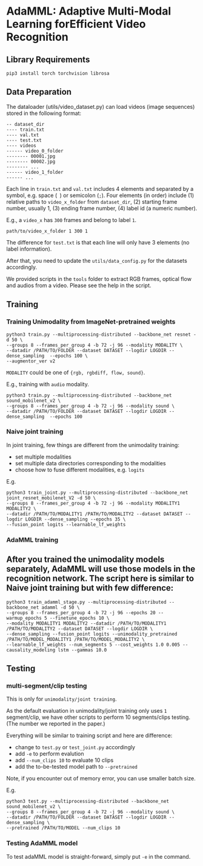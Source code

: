 # AdaMML: Adaptive Multi-Modal Learning forEfficient Video Recognition

## Library Requirements

```
pip3 install torch torchvision librosa
```

## Data Preparation
The dataloader (utils/video_dataset.py) can load videos (image sequences) stored in the following format:
```
-- dataset_dir
---- train.txt
---- val.txt
---- test.txt
---- videos
------ video_0_folder
-------- 00001.jpg
-------- 00002.jpg
-------- ...
------ video_1_folder
------ ...
```

Each line in `train.txt` and `val.txt` includes 4 elements and separated by a symbol, e.g. space (` `) or semicolon (`;`). 
Four elements (in order) include (1) relative paths to `video_x_folder` from `dataset_dir`, (2) starting frame number, usually 1, (3) ending frame number, (4) label id (a numeric number).

E.g., a `video_x` has `300` frames and belong to label `1`.
```
path/to/video_x_folder 1 300 1
```
The difference for `test.txt` is that each line will only have 3 elements (no label information).

After that, you need to update the `utils/data_config.py` for the datasets accordingly.

We provided scripts in the `tools` folder to extract RGB frames, optical flow and audios from a video.
Please see the help in the script.

## Training

### Training Unimodality from ImageNet-pretrained weights 

```shell script
python3 train.py --multiprocessing-distributed --backbone_net resnet -d 50 \
--groups 8 --frames_per_group 4 -b 72 -j 96 --modality MODALITY \
--datadir /PATH/TO/FOLDER --dataset DATASET --logdir LOGDIR --dense_sampling  --epochs 100 \
--augmentor_ver v2 
```
`MODALITY` could be one of `{rgb, rgbdiff, flow, sound}`.

E.g., training with `audio` modality. 

```shell script
python3 train.py --multiprocessing-distributed --backbone_net sound_mobilenet_v2 \
--groups 8 --frames_per_group 4 -b 72 -j 96 --modality sound \
--datadir /PATH/TO/FOLDER --dataset DATASET --logdir LOGDIR --dense_sampling  --epochs 100
```

### Naive joint training
In joint training, few things are different from the unimodality training:
 - set multiple modalities
 - set multiple data directories corresponding to the modalities
 - choose how to fuse different modalities, e.g. `logits`
 
E.g.
```shell script
python3 train_joint.py --multiprocessing-distributed --backbone_net joint_resnet_mobilenet_V2 -d 50 \
--groups 8 --frames_per_group 4 -b 72 -j 96 --modality MODALITY1 MODALITY2 \
--datadir /PATH/TO/MODALITY1 /PATH/TO/MODALITY2 --dataset DATASET --logdir LOGDIR --dense_sampling --epochs 35 \   
--fusion_point logits --learnable_lf_weights   
```

### AdaMML training
After you trained the unimodality models separately, AdaMML will use those models in the recognition network.
The script here is similar to Naive joint training but with few difference:
 - 
 
```shell script
python3 train_adamml_stage.py --multiprocessing-distributed --backbone_net adamml -d 50 \
--groups 8 --frames_per_group 4 -b 72 -j 96 --epochs 20 --warmup_epochs 5 --finetune_epochs 10 \
--modality MODALITY1 MODALITY2 --datadir /PATH/TO/MODALITY1 /PATH/TO/MODALITY2 --dataset DATASET --logdir LOGDIR \
--dense_sampling --fusion_point logits --unimodality_pretrained /PATH/TO/MODEL_MODALITY1 /PATH/TO/MODEL_MODALITY2 \
--learnable_lf_weights --num_segments 5 --cost_weights 1.0 0.005 --causality_modeling lstm --gammas 10.0
```

## Testing

### multi-segment/clip testing
This is only for `unimodality/joint training`.

As the default evaluation in unimodality/joint training only uses `1` segment/clip, we have other scripts to perform 10 segments/clips testing. 
(The number we reported in the paper.) 

Everything will be similar to training script and here are difference:
 - change to `test.py` or `test_joint.py` accordingly
 - add `-e` to perform evalution
 - add `--num_clips 10` to evaluate 10 clips
 - add the to-be-tested model path to `--pretrained` 

Note, if you encounter out of memory error, you can use smaller batch size. 
 
E.g.
```shell script
python3 test.py --multiprocessing-distributed --backbone_net sound_mobilenet_v2 \
--groups 8 --frames_per_group 4 -b 72 -j 96 --modality sound \
--datadir /PATH/TO/FOLDER --dataset DATASET --logdir LOGDIR --dense_sampling \
--pretrained /PATH/TO/MODEL --num_clips 10
```

### Testing AdaMML model

To test adaMML model is straight-forward, simply put `-e` in the command.



